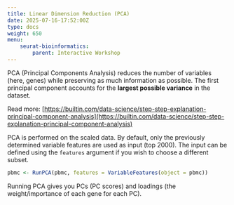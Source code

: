 ```yaml
---
title: Linear Dimension Reduction (PCA)
date: 2025-07-16-17:52:00Z
type: docs 
weight: 650
menu: 
    seurat-bioinformatics:
        parent: Interactive Workshop
---
```


PCA (Principal Components Analysis) reduces the number of variables (here, genes) while preserving as much information as possible. The first principal component accounts for the __largest possible variance__ in the dataset. 

Read more: [https://builtin.com/data-science/step-step-explanation-principal-component-analysis](https://builtin.com/data-science/step-step-explanation-principal-component-analysis)

PCA is performed on the scaled data. By default, only the previously determined variable features are used as input (top 2000). The input can be defined using the `features` argument if you wish to choose a different subset. 

```r
pbmc <- RunPCA(pbmc, features = VariableFeatures(object = pbmc))
```

Running PCA gives you PCs (PC scores) and loadings (the weight/importance of each gene for each PC).

